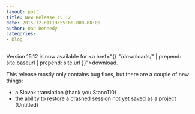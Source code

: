 ```yaml
---
layout: post
title: New Release 15.12
date: 2015-12-01T13:55:00.000-08:00
author: Dan Dennedy
categories:
- blog
---
```


Version 15.12 is now available for <a href="{{  "/downloads/" | prepend: site.baseurl | prepend: site.url }}">download</a>. 

This release mostly only contains bug fixes, but there are a couple of new things:

<ul><li>a Slovak translation (thank you Stano110)</li><li>the ability to restore a crashed session not yet saved as a project (Untitled)</li></ul>
